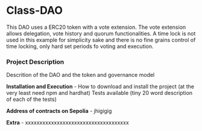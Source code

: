 # Class-DAO

This DAO uses a ERC20 token with a vote extension. The vote extension allows delegation, vote history and quorum functionalities. A time lock is not used in this example for simplicity sake and there is no fine grains control of time locking, only hard set periods fo voting and execution.

### Project Description
Descrition of the DAO and the token and governance model

**Installation and Execution** - How to download and install the project (at the very least need npm and hardhat)
Tests available (tiny 20 word description of each of the tests)

**Address of contracts on Sepolia** - jhigigig

**Extra** - xxxxxxxxxxxxxxxxxxxxxxxxxxxxxxxxxxxx

